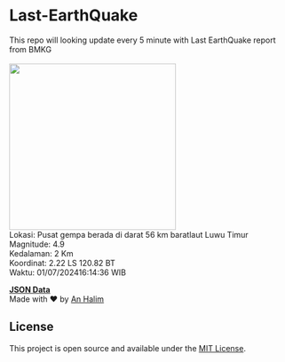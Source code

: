 # Last-EarthQuake
This repo will looking update every 5 minute with Last EarthQuake report from BMKG
<br>
<br>
<img src="https://static.bmkg.go.id/20240701161436.mmi.jpg" width="300"/>
<br>
Lokasi: Pusat gempa berada di darat 56 km baratlaut Luwu Timur <br>
Magnitude: 4.9 <br>
Kedalaman: 2 Km <br>
Koordinat: 2.22 LS 120.82 BT <br>
Waktu: 01/07/202416:14:36 WIB <br>

<a href="./data/data.json">**JSON Data**</a>
<br>
Made with ❤️ by <a href="https://github.com/an-halim">An Halim</a>
## License

This project is open source and available under the [MIT License](LICENSE).
